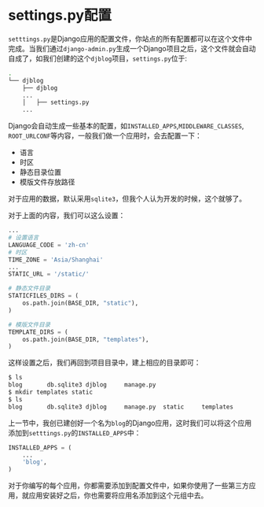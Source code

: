 settings.py配置
====

`setttings.py`是Django应用的配置文件，你站点的所有配置都可以在这个文件中完成。当我们通过`django-admin.py`生成一个Django项目之后，这个文件就会自动自成了，如我们创建的这个`djblog`项目，`settings.py`位于:

```bash
.
└── djblog
    ├── djblog
	...
    │   ├── settings.py
	...
```

Django会自动生成一些基本的配置，如`INSTALLED_APPS`,`MIDDLEWARE_CLASSES`, `ROOT_URLCONF`等内容，一般我们做一个应用时，会去配置一下：

* 语言
* 时区
* 静态目录位置
* 模版文件存放路径

对于应用的数据，默认采用`sqlite3`，但我个人认为开发的时候，这个就够了。

对于上面的内容，我们可以这么设置：

```python
...
# 设置语言
LANGUAGE_CODE = 'zh-cn'
# 时区
TIME_ZONE = 'Asia/Shanghai'
...
STATIC_URL = '/static/'

# 静态文件目录
STATICFILES_DIRS = (
    os.path.join(BASE_DIR, "static"),
)

# 模版文件目录
TEMPLATE_DIRS = (
    os.path.join(BASE_DIR, "templates"),
)	
```

这样设置之后，我们再回到项目目录中，建上相应的目录即可：

```bash
$ ls
blog       db.sqlite3 djblog     manage.py
$ mkdir templates static
$ ls
blog       db.sqlite3 djblog     manage.py  static     templates
```

上一节中，我创已建创好一个名为`blog`的Django应用，这时我们可以将这个应用添加到`setttings.py`的`INSTALLED_APPS`中：

```python
INSTALLED_APPS = (
	...
	'blog',
)
```

对于你编写的每个应用，你都需要添加到配置文件中，如果你使用了一些第三方应用，就应用安装好之后，你也需要将应用名添加到这个元组中去。

